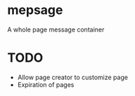 mepsage
=======

A whole page message container


TODO
====
- Allow page creator to customize page
- Expiration of pages
